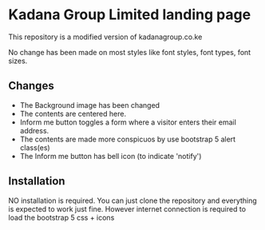 # Kadana Group Limited landing page

This repository is a modified version of kadanagroup.co.ke

No change has been made on most styles like font styles, font types, font sizes.

## Changes

- The Background image has been changed
- The contents are centered here.
- Inform me button toggles a form where a visitor enters their email address.
- The contents are made more conspicuos by use bootstrap 5 alert class(es)
- The Inform me button has bell icon (to indicate 'notify')

## Installation

NO installation is required. You can just clone the repository and everything is expected to work just fine.
However internet connection is required to load the bootstrap 5 css + icons